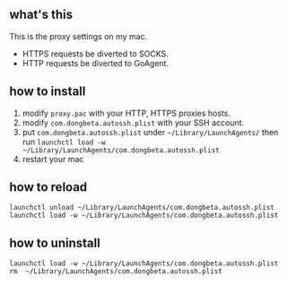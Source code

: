 ## what's this
This is the proxy settings on my mac.

* HTTPS requests be diverted to SOCKS.
* HTTP requests be diverted to GoAgent.

## how to install
1. modify `proxy.pac` with your HTTP, HTTPS proxies hosts.
2. modify `com.dongbeta.autossh.plist` with your SSH account.
3. put `com.dongbeta.autossh.plist` under `~/Library/LaunchAgents/` then run `launchctl load -w ~/Library/LaunchAgents/com.dongbeta.autossh.plist`
4. restart your mac

## how to reload
```
launchctl unload ~/Library/LaunchAgents/com.dongbeta.autossh.plist
launchctl load -w ~/Library/LaunchAgents/com.dongbeta.autossh.plist
```

## how to uninstall
```
launchctl load -w ~/Library/LaunchAgents/com.dongbeta.autossh.plist
rm  ~/Library/LaunchAgents/com.dongbeta.autossh.plist
```
